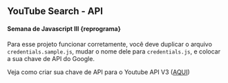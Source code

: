 ## YouTube Search - API

#### Semana de Javascript III {reprograma}

Para esse projeto funcionar corretamente, você deve duplicar o arquivo `credentials.sample.js`, mudar o nome dele para `credentials.js`, e colocar a sua chave de API do Google.

Veja como criar sua chave de API para o Youtube API V3 ([AQUI](https://developers.google.com/youtube/v3/docs/))